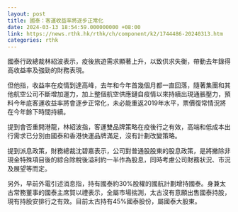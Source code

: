 ```yaml
---
layout: post
title: 國泰：客運收益率將逐步正常化
date: 2024-03-13 18:54:59.000000000 +08:00
link: https://news.rthk.hk/rthk/ch/component/k2/1744486-20240313.htm
categories: rthk
---
```


國泰行政總裁林紹波表示，疫後旅遊需求顯著上升，以致供求失衡，帶動去年錄得高收益率及強勁的財務表現。

但他指，收益率在疫情到達高峰，去年和今年首幾個月都一直回落，隨著集團和其他航空公司不斷增加運力，加上整個航空供應鏈自疫情以來持續出現通脹壓力，預料今年底客運收益率將會逐步正常化，未必能重返2019年水平，票價復常情況將在今年餘下時間持續。

提到會否重開港龍，林紹波指，客運雙品牌策略在疫後行之有效，高端和低成本出行需求已分別由國泰和香港快運品牌滿足，沒有計劃改變策略。

提到派息政策，財務總裁沈碧嘉表示，公司對普通股股東的股息政策，是將撇除非現金特殊項目後的綜合除稅後溢利約一半作為股息，同時考慮公司財務狀況、市況及展望等而定。

另外，早前外電引述消息指，持有國泰約30%股權的國航計劃增持國泰。身兼太古常務董事的國泰主席賀以禮表示，全屬市場揣測，太古沒有意願出售國泰持股，現有持股安排行之有效。目前太古持有45%國泰股份，屬國泰大股東。

